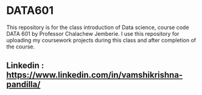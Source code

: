 # DATA601

This repository is for the class introduction of Data science, course code DATA 601 by Professor Chalachew Jemberie. I use this repository for uploading my coursework projects during this class and after completion of the course.

## Linkedin : https://www.linkedin.com/in/vamshikrishna-pandilla/
